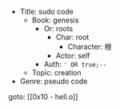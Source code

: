
- Title: sudo code
    - Book: genesis
        - Or: roots
            - Char: root
                - Character: 根
            - Actor: self
        - Auth: `' OR true;--`
    - Topic: creation
- Genre: pseudo code

goto: [[0x10 - hell.o]]